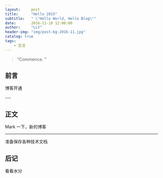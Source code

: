 ```yaml
---
layout:     post
title:      "Hello 2015"
subtitle:   " \"Hello World, Hello Blog\""
date:       2016-11-10 12:00:00
author:     "LLY"
header-img: "img/post-bg-2016-11.jpg"
catalog: true
tags:
    - 生活
---
```


> “Commence. ”


## 前言

博客开通


<p id = "build"></p>
---

## 正文
Mark 一下，新的博客 

---

准备保存各种技术文档


## 后记

看看水分


